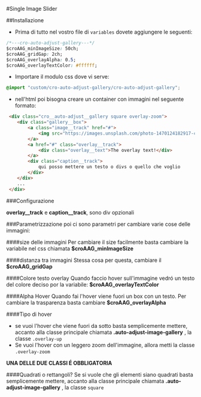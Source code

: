 #Single Image Slider

##Installazione
- Prima di tutto nel vostro file di ````variables```` dovete aggiungere le seguenti:

```css
/*---cro-auto-adjust-gallery---*/
$croAAG_minImageSize: 50ch;
$croAAG_gridGap: 2ch;
$croAAG_overlayAlpha: 0.5;
$croAAG_overlayTextColor: #ffffff;
```
- Importare il modulo css dove vi serve:
```css
@import "custom/cro-auto-adjust-gallery/cro-auto-adjust-gallery";
```
- nell'html poi bisogna creare un container con immagini nel seguente formato:
```html
 <div class="cro__auto-adjust__gallery square overlay-zoom">
    <div class="gallery__box">
        <a class="image__track" href="#">
            <img src="https://images.unsplash.com/photo-1470124182917-cc6e71b22ecc?dpr=2&auto=format&fit=crop&w=1500&h=1000&q=80&cs=tinysrgb&crop=">
        </a>
        <a href="#" class="overlay__track">
            <div class="overlay__text">The overlay text!</div>
        </a>
        <div class="caption__track">
            qui posso mettere un testo o divs o quello che voglio
        </div>
    </div>
    ...
 </div>
```

###Configurazione

__overlay__track__ e __caption__track__, sono div opzionali
  
###Parametrizzazione
poi ci sono parametri per cambiare varie cose delle immagini:

####size delle immagini
Per cambiare il size facilmente basta cambiare la variabile nel css chiamata __$croAAG_minImageSize__

####distanza tra immagini
Stessa cosa per questa, cambiare il __$croAAG_gridGap__

####Colore testo overlay
Quando faccio hover sull'immagine vedró un testo del colore deciso por la variabile: __$croAAG_overlayTextColor__

####Alpha Hover
Quando fai l'hover viene fuori un box con un testo. Per cambiare la trasparenza basta cambiare __$croAAG_overlayAlpha__

####Tipo di hover
* se vuoi l'hover che viene fuori da sotto basta semplicemente mettere, 
accanto alla classe principale chiamata __.auto-adjust-image-gallery__ , la classe ```.overlay-up```
* Se vuoi l'hover con un leggero zoom dell'immagine, allora metti la classe  ```.overlay-zoom```

__UNA DELLE DUE CLASSI É OBBLIGATORIA__

####Quadrati o rettangoli?
Se si vuole che gli elementi siano quadrati basta semplicemente mettere, 
accanto alla classe principale chiamata __.auto-adjust-image-gallery__ , la classe ```square``` 
